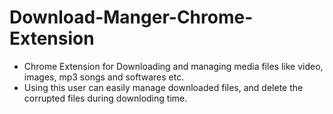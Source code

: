 # Download-Manger-Chrome-Extension
- Chrome Extension for Downloading and managing media files like video, images, mp3 songs and softwares etc.
- Using this user can easily manage downloaded files, and delete the corrupted files during downloding time.

